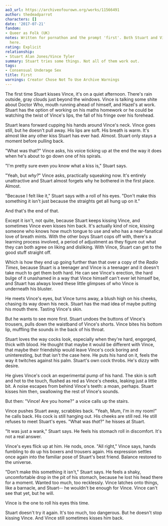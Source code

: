```yaml
---
ao3_url: https://archiveofourown.org/works/11566491
author: thedeadparrot
characters: []
date: '2017-07-21'
fandom:
- Queer as Folk (UK)
notes: Written for pornathon and the prompt 'first'. Both Stuart and Vince are fourteen
  here.
rating: Explicit
relationship:
- Stuart Alan Jones/Vince Tyler
summary: Stuart tries some things. Not all of them work out.
tags:
- Consensual Underage Sex
title: First
warnings: Creator Chose Not To Use Archive Warnings
---
```


The first time Stuart kisses Vince, it's on a quiet afternoon. There's rain outside, gray clouds just beyond the windows. Vince is talking some shite about Doctor Who, mouth running ahead of himself, and Hazel's at work. Stuart has the option of working on his maths homework or he could be watching the twist of Vince's lips, the fall of his fringe over his forehead.

Stuart leans forward cupping his hands around Vince's neck. Vince goes still, but he doesn't pull away. His lips are soft. His breath is warm. It's almost like any other kiss Stuart has ever had. Almost. Stuart only stays a moment before pulling back.

"What was that?" Vince asks, his voice ticking up at the end the way it does when he's about to go down one of his spirals.

"I'm pretty sure even you know what a kiss is," Stuart says.

"Yeah, but *why?*" Vince asks, practically squeaking now. It's entirely unattractive and Stuart almost forgets why he bothered in the first place. Almost.

"Because I felt like it," Stuart says with a roll of his eyes. "Don't make this something it isn't just because the straights get all hung up on it." 

And that's the end of that.

Except it isn't, not quite, because Stuart keeps kissing Vince, and sometimes Vince even kisses him back. It's actually kind of nice, kissing someone who knows how much tongue to use and who has a near-fanatical love of breath mints. With the other boys Stuart cops off with, there's a learning process involved, a period of adjustment as they figure out what they can both agree on liking and disliking. With Vince, Stuart can get to the good stuff straight off.

Which is how they end up going further than that over a copy of the *Radio Times*, because Stuart is a teenager and Vince is a teenager and it doesn't take much to get them both hard. He can see Vince's erection, the hard bulge of it unashamed in a way that Vince himself can't ever let himself be, and Stuart has always loved these little glimpses of who Vince is underneath his bluster. 

He meets Vince's eyes, but Vince turns away, a blush high on his cheeks, chasing its way down his neck. Stuart has the mad idea of maybe putting his mouth there. Tasting Vince's skin.

But he wants to see more first. Stuart undoes the buttons of Vince's trousers, pulls down the waistband of Vince's shorts. Vince bites his bottom lip, muffling the sounds in the back of his throat.

Stuart loves the way cocks look, especially when they're hard, engorged, thick with blood. He thought that maybe it would be different with Vince, that maybe their friendship would leave Vince's cock boring and uninteresting, but that isn't the case here. He puts his hand on it, feels the way it twitches against his palm. Stuart's own cock throbs. He's dizzy with desire.

He gives Vince's cock an experimental pump of his hand. The skin is soft and hot to the touch, flushed as red as Vince's cheeks, leaking just a little bit. A noise escapes from behind Vince's teeth: a moan, perhaps. Stuart kisses him then, swallowing the rest of Vince's sounds.

But then: "Vince! Are you home?" a voice calls up the stairs.

Vince pushes Stuart away, scrabbles back. "Yeah, Mum, I'm in my room!" he calls back. His cock is still hanging out. His cheeks are still red. He still refuses to meet Stuart's eyes. "What was *that*?" he hisses at Stuart.

"It was just a wank," Stuart says. He feels his stomach roll in discomfort. It's not a real answer.

Vince's eyes flick up at him. He nods, once. "All right," Vince says, hands fumbling to do up his boxers and trousers again. His expression settles once again into the familiar pose of Stuart's best friend. Balance restored to the universe.

"Don't make this something it isn't," Stuart says. He feels a shaky, uncomfortable drop in the pit of his stomach, because he lost his head there for a moment. Wanted too much, too recklessly. Vince latches onto things, like a barnacle, and Stuart-- he wouldn't be enough for Vince. Vince can't see that yet, but he will.

Vince is the one to roll his eyes this time.

Stuart doesn't try it again. It's too much, too dangerous. But he doesn't stop kissing Vince. And Vince still sometimes kisses him back.